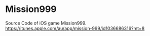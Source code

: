 # Mission999
Source Code of iOS game Mission999.  https://itunes.apple.com/au/app/mission-999/id1036686316?mt=8
